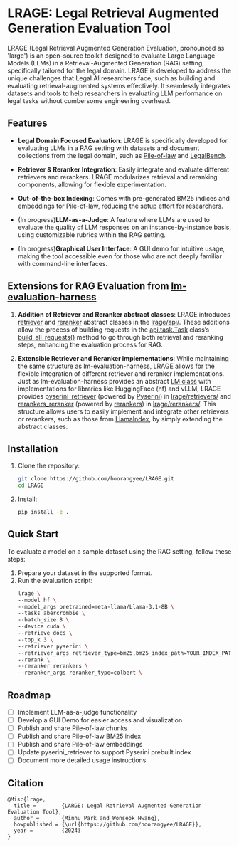 
# LRAGE: Legal Retrieval Augmented Generation Evaluation Tool

LRAGE (Legal Retrieval Augmented Generation Evaluation, pronounced as 'large') is an open-source toolkit designed to evaluate Large Language Models (LLMs) in a Retrieval-Augmented Generation (RAG) setting, specifically tailored for the legal domain. LRAGE is developed to address the unique challenges that Legal AI researchers face, such as building and evaluating retrieval-augmented systems effectively. It seamlessly integrates datasets and tools to help researchers in evaluating LLM performance on legal tasks without cumbersome engineering overhead.

## Features

- **Legal Domain Focused Evaluation**: LRAGE is specifically developed for evaluating LLMs in a RAG setting with datasets and document collections from the legal domain, such as [Pile-of-law](https://huggingface.co/datasets/pile-of-law/pile-of-law) and [LegalBench](https://github.com/HazyResearch/legalbench).  

- **Retriever & Reranker Integration**: Easily integrate and evaluate different retrievers and rerankers. LRAGE modularizes retrieval and reranking components, allowing for flexible experimentation.  

- **Out-of-the-box Indexing**: Comes with pre-generated BM25 indices and embeddings for Pile-of-law, reducing the setup effort for researchers.  

- (In progress)**LLM-as-a-Judge**: A feature where LLMs are used to evaluate the quality of LLM responses on an instance-by-instance basis, using customizable rubrics within the RAG setting.  

- (In progress)**Graphical User Interface**: A GUI demo for intuitive usage, making the tool accessible even for those who are not deeply familiar with command-line interfaces.  

## Extensions for RAG Evaluation from [lm-evaluation-harness](https://github.com/EleutherAI/lm-evaluation-harness)

1.	**Addition of Retriever and Reranker abstract classes**: LRAGE introduces [retriever](https://github.com/hoorangyee/LRAGE/blob/main/lrage/api/retriever.py) and [reranker](https://github.com/hoorangyee/LRAGE/blob/main/lrage/api/reranker.py) abstract classes in the [lrage/api/](https://github.com/hoorangyee/LRAGE/tree/main/lrage/api). These additions allow the process of building requests in the [api.task.Task](https://github.com/hoorangyee/LRAGE/blob/b24b7dc253fdfaa82cd926d1d1147f8a18ec69bf/lrage/api/task.py#L179) class’s [build_all_requests()](https://github.com/hoorangyee/LRAGE/blob/b24b7dc253fdfaa82cd926d1d1147f8a18ec69bf/lrage/api/task.py#L376) method to go through both retrieval and reranking steps, enhancing the evaluation process for RAG.  


2.	**Extensible Retriever and Reranker implementations**: While maintaining the same structure as lm-evaluation-harness, LRAGE allows for the flexible integration of different retriever and reranker implementations. Just as lm-evaluation-harness provides an abstract [LM class](https://github.com/hoorangyee/LRAGE/blob/b24b7dc253fdfaa82cd926d1d1147f8a18ec69bf/lrage/api/model.py#L20) with implementations for libraries like HuggingFace (hf) and vLLM, LRAGE provides [pyserini_retriever](https://github.com/hoorangyee/LRAGE/blob/main/lrage/retrievers/pyserini_retriever.py) (powered by [Pyserini](https://github.com/castorini/pyserini)) in [lrage/retrievers/](https://github.com/hoorangyee/LRAGE/tree/main/lrage/retrievers) and [rerankers_reranker](https://github.com/hoorangyee/LRAGE/blob/main/lrage/rerankers/rerankers_reranker.py) (powered by [rerankers](https://github.com/AnswerDotAI/rerankers)) in [lrage/rerankers/](https://github.com/hoorangyee/LRAGE/tree/main/lrage/rerankers). This structure allows users to easily implement and integrate other retrievers or rerankers, such as those from [LlamaIndex](https://github.com/run-llama/llama_index), by simply extending the abstract classes.  

## Installation

1. Clone the repository:
    ```bash
    git clone https://github.com/hoorangyee/LRAGE.git
    cd LRAGE
    ```
2. Install:
    ```bash
    pip install -e .
    ```

## Quick Start

To evaluate a model on a sample dataset using the RAG setting, follow these steps:

1. Prepare your dataset in the supported format.
2. Run the evaluation script:
    ```bash
    lrage \
    --model hf \
    --model_args pretrained=meta-llama/Llama-3.1-8B \
    --tasks abercrombie \
    --batch_size 8 \
    --device cuda \
    --retrieve_docs \
    --top_k 3 \
    --retriever pyserini \
    --retriever_args retriever_type=bm25,bm25_index_path=YOUR_INDEX_PATH \
    --rerank \
    --reranker rerankers \
    --reranker_args reranker_type=colbert \
    ```

## Roadmap

- [ ] Implement LLM-as-a-judge functionality
- [ ] Develop a GUI Demo for easier access and visualization
- [ ] Publish and share Pile-of-law chunks
- [ ] Publish and share Pile-of-law BM25 index
- [ ] Publish and share Pile-of-law embeddings
- [ ] Update pyserini_retriever to support Pyserini prebuilt index
- [ ] Document more detailed usage instructions

## Citation

```
@Misc{lrage,
  title =        {LARGE: Legal Retrieval Augmented Generation Evaluation Tool},
  author =       {Minhu Park and Wonseok Hwang},
  howpublished = {\url{https://github.com/hoorangyee/LRAGE}},
  year =         {2024}
}   
```
